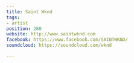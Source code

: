 ```yaml
---
title: Saint Wknd
tags:
- artist
position: 280
website: http://www.saintwknd.com
facebook: https://www.facebook.com/SAINTWKND/
soundcloud: https://soundcloud.com/wknd

---
```


